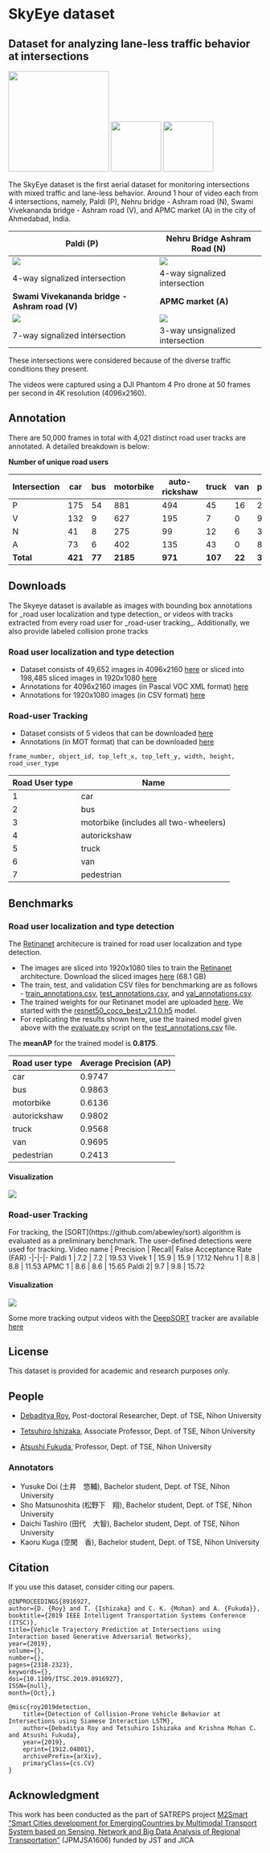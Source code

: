 # SkyEye dataset
<h2>Dataset for analyzing lane-less traffic behavior at intersections </h2>

<img src="images/m2smart.png" width="200"> <img src="images/nihon.jpg" width="100"> <img src="images/iith.png" width="100">



The SkyEye dataset is the first aerial dataset for monitoring intersections with mixed traffic and lane-less behavior. Around 1 hour of video each from 4 intersections, namely, Paldi (P), Nehru bridge - Ashram road (N), Swami Vivekananda bridge - Ashram road (V), and APMC market (A) in the city of Ahmedabad, India.

**Paldi (P)**         | **Nehru Bridge Ashram Road (N)** 
----------------|--------------
![](images/paldi.png) |![](images/nehru.png)
4-way signalized intersection | 4-way signalized intersection
**Swami Vivekananda bridge - Ashram road (V)** | **APMC market (A)**
![](images/vivek.png) |![](images/apmc.png)
7-way signalized intersection | 3-way unsignalized intersection

These intersections were considered because of the diverse traffic conditions they present. 

The videos were captured using a DJI Phantom 4 Pro drone at 50 frames per second in 4K resolution (4096x2160). 

<h2> Annotation </h2>
There are 50,000 frames in total with 4,021 distinct road user tracks are annotated. A detailed breakdown is below:

**Number of unique road users**

Intersection | car | bus | motorbike | auto-rickshaw | truck | van | pedestrains
-|-|-|-|-|-|-|-
P | 175 | 54 | 881 | 494 | 45 | 16 | 226
V | 132 | 9 | 627 | 195 | 7 | 0 | 9 | 9
N | 41 | 8 | 275 | 99 | 12 | 6 | 33
A | 73 | 6 | 402 | 135 | 43 | 0 | 81
**Total** | **421** | **77** | **2185** | **971** | **107** | **22** | **349**

<h2> Downloads </h2>
The Skyeye dataset is available as images with bounding box annotations for _road user localization and type detection_ or videos with tracks extracted from every road user for _road-user tracking_. Additionally, we also provide labeled collision prone tracks 

<h3> Road user localization and type detection </h3>

* Dataset consists of 49,652 images in 4096x2160 [here](https://drive.google.com/open?id=1vUUdkhC06woQlPJOZ6ZFuHEAESqY8pw-) or sliced into 198,485 sliced images in 1920x1080 [here](https://drive.google.com/open?id=10Rfc4dhvhE4FmhlAUnCjw2iYeKc2_X0P)
* Annotations for 4096x2160 images (in Pascal VOC XML format) [here](https://drive.google.com/open?id=1tKs07Y8VhwCu8be6h27armLx7DS7bTSQ)
* Annotations for 1920x1080 images (in CSV format) [here](https://drive.google.com/open?id=1xa7nciSnLeaRhgkYiKEvGAogz9uf-OdE)

<h3> Road-user Tracking </h3>

* Dataset consists of 5 videos that can be downloaded [here](https://drive.google.com/open?id=1Zp9OzxjP8A1kqBrd7Rg20hSQXIhqDIY9)
* Annotations (in MOT format) that can be downloaded [here](https://drive.google.com/open?id=1yaYycJ-Llbr4fouGSeeRQCkRWP36GhNa) 

`frame_number, object_id, top_left_x, top_left_y, width, height, road_user_type`


Road User type | Name
-|-
1 | car
2 | bus  
3 | motorbike (includes all two-wheelers)
4 | autorickshaw
5 | truck
6 | van
7 | pedestrian 


<h2> Benchmarks</h2>

<h3>Road user localization and type detection</h3>

The [Retinanet](https://github.com/fizyr/keras-retinanet) architecure is trained for road user localization and type detection.

* The images are sliced into 1920x1080 tiles to train the [Retinanet](https://github.com/fizyr/keras-retinanet) architecture.
Download the sliced images [here](https://drive.google.com/open?id=10Rfc4dhvhE4FmhlAUnCjw2iYeKc2_X0P) (68.1 GB)
* The train, test, and validation CSV files for benchmarking are as follows - [train_annotations.csv](https://drive.google.com/open?id=12iUHwsYkD0ofDuPQo3KnxLwU0U3rHeRm), [test_annotations.csv](https://drive.google.com/open?id=1tAkr0az_eQynqm93I33dNeUP_NrMQ3Li), and [val_annotations.csv](https://drive.google.com/open?id=1JveeN-uPyT0x4DYw4VJygAOpzjAdWuW-).
* The trained weights for our Retinanet model are uploaded [here](https://drive.google.com/open?id=1aAyFLH8pN8_JjBImxI9B4ac0nOBJP2lM). We started with the [resnet50_coco_best_v2.1.0.h5](https://github.com/fizyr/keras-retinanet/releases/download/0.5.1/resnet50_coco_best_v2.1.0.h5) model.
* For replicating the results shown here, use the trained model given above with the [evaluate.py](https://github.com/fizyr/keras-retinanet/blob/master/keras_retinanet/bin/evaluate.py) script on the [test_annotations.csv](https://drive.google.com/open?id=1tAkr0az_eQynqm93I33dNeUP_NrMQ3Li) file.

The **meanAP**  for the trained model is **0.8175**.

Road user type | Average Precision (AP)
-|-
car | 0.9747
bus | 0.9863
motorbike | 0.6136
autorickshaw | 0.9802
truck | 0.9568
van | 0.9695
pedestrian | 0.2413

<h4> Visualization </h4>

![](images/sample_detection.gif)


<h3> Road-user Tracking </h3>
For tracking, the [SORT](https://github.com/abewley/sort) algorithm is evaluated as a preliminary benchmark. The user-defined detections were used for tracking. 
Video name | Precision | Recall| False Acceptance Rate (FAR)
-|-|-|-
Paldi 1 | 7.2 | 7.2 | 19.53
Vivek 1 | 15.9 | 15.9 | 17.12
Nehru 1 | 8.8 | 8.8 | 11.53
APMC 1 | 8.6 | 8.6 | 15.65
Paldi 2| 9.7 | 9.8 | 15.72

<h4> Visualization </h4>

![](images/sample_tracking.gif)

Some more tracking output videos with the [DeepSORT](https://github.com/nwojke/deep_sort) tracker are available [here](https://drive.google.com/open?id=1vDV7leNnRYN3Vi-GInuGowDJV9ly91C4)


<h2> License </h2>

This dataset is provided for academic and research purposes only.

<h2> People </h2>

* [Debaditya Roy](https://sites.google.com/view/debadityaroy/), Post-doctoral Researcher, Dept. of TSE, Nihon University

* [Tetsuhiro Ishizaka](https://www.researchgate.net/profile/Tetsuhiro_Ishizaka), Associate Professor, Dept. of TSE, Nihon University

* [Atsushi Fukuda](https://www.researchgate.net/profile/Atsushi_Fukuda2), Professor, Dept. of TSE, Nihon University

<h3> Annotators </h3>

* Yusuke Doi (土井　悠輔), Bachelor student, Dept. of TSE, Nihon University
* Sho Matsunoshita (松野下　翔), Bachelor student, Dept. of TSE, Nihon University
* Daichi Tashiro (田代　大智), Bachelor student, Dept. of TSE, Nihon University
* Kaoru Kuga (空閑　香), Bachelor student, Dept. of TSE, Nihon University


<h2> Citation</h2>

If you use this dataset, consider citing our papers.

```
@INPROCEEDINGS{8916927, 
author={D. {Roy} and T. {Ishizaka} and C. K. {Mohan} and A. {Fukuda}}, 
booktitle={2019 IEEE Intelligent Transportation Systems Conference (ITSC)}, 
title={Vehicle Trajectory Prediction at Intersections using Interaction based Generative Adversarial Networks}, 
year={2019}, 
volume={}, 
number={}, 
pages={2318-2323}, 
keywords={}, 
doi={10.1109/ITSC.2019.8916927}, 
ISSN={null}, 
month={Oct},}

@misc{roy2019detection,
    title={Detection of Collision-Prone Vehicle Behavior at Intersections using Siamese Interaction LSTM},
    author={Debaditya Roy and Tetsuhiro Ishizaka and Krishna Mohan C. and Atsushi Fukuda},
    year={2019},
    eprint={1912.04801},
    archivePrefix={arXiv},
    primaryClass={cs.CV}
}
```

<h2> Acknowledgment </h2>

This  work  has  been  conducted  as  the  part  of  SATREPS project [M2Smart “Smart  Cities  development  for  EmergingCountries by Multimodal Transport System based on Sensing, Network  and  Big  Data  Analysis  of  Regional  Transportation”](http://m2smart.org/en/) (JPMJSA1606) funded by JST and JICA
